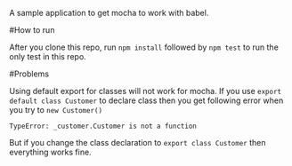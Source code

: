 A sample application to get mocha to work with babel. 

#How to run

After you clone this repo, run `npm install` followed by `npm test` to run the only test in this repo. 

#Problems

Using default export for classes will not work for mocha. If you use `export default class Customer` to declare class then you get following error when you try to `new Customer()`
```
TypeError: _customer.Customer is not a function
```

But if you change the class declaration to `export class Customer` then everything works fine. 